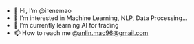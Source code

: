 - 👋 Hi, I’m @irenemao
- 👀 I’m interested in Machine Learning, NLP, Data Processing...
- 🌱 I’m currently learning AI for trading
- 📫 How to reach me @anlin.mao96@gmail.com

<!---
irenemao/irenemao is a ✨ special ✨ repository because its `README.md` (this file) appears on your GitHub profile.
You can click the Preview link to take a look at your changes.
--->
